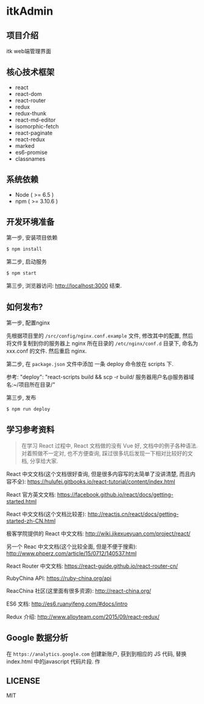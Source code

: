 # itkAdmin


## 项目介绍
itk web端管理界面


## 核心技术框架

* react
* react-dom
* react-router
* redux
* redux-thunk
* react-md-editor
* isomorphic-fetch
* react-paginate
* react-redux
* marked
* es6-promise
* classnames

## 系统依赖

* Node ( >= 6.5 )
* npm ( >= 3.10.6 )

## 开发环境准备

第一步, 安装项目依赖

```bash
$ npm install
```


第二步, 启动服务

```bash
$ npm start
```

第三步, 浏览器访问: <http://localhost:3000>
结束.

## 如何发布?

第一步, 配置nginx

先根据项目里的 `/src/config/nginx.conf.example` 文件, 修改其中的配置, 然后将文件复制到你的服务器上 nginx 所在目录的 `/etc/nginx/conf.d` 目录下, 命名为 xxx.conf 的文件. 然后重启 nginx.


第二步, 在 `package.json` 文件中添加 一条 deploy 命令放在 scripts 下.

参考: "deploy": "react-scripts build && scp -r build/ 服务器用户名@服务器域名:~/项目所在目录/"


第三步, 发布

```bash
$ npm run deploy
```

## 学习参考资料

>在学习 React 过程中, React 文档做的没有 Vue 好, 文档中的例子各种语法. 对着照做不一定对, 也不方便查询, 踩过很多坑后发现一下相对比较好的文档, 分享给大家.

React 中文文档(这个文档很好查询, 但是很多内容写的太简单了没讲清楚, 而且内容不全): <https://hulufei.gitbooks.io/react-tutorial/content/index.html>

React 官方英文文档: <https://facebook.github.io/react/docs/getting-started.html>

React 中文文档(这个文档比较差): <http://reactjs.cn/react/docs/getting-started-zh-CN.html>

极客学院提供的 React 中文文档: <http://wiki.jikexueyuan.com/project/react/>

另一个 Reac 中文文档(这个比较全面, 但是不便于搜索): <http://www.phperz.com/article/15/0712/140537.html>

React Router 中文文档: <https://react-guide.github.io/react-router-cn/>

RubyChina API: <https://ruby-china.org/api>

ReacChina 社区(这里面有很多资源): <http://react-china.org/>

ES6 文档: <http://es6.ruanyifeng.com/#docs/intro>

Redux 介绍: <http://www.alloyteam.com/2015/09/react-redux/>

## Google 数据分析

在 `https://analytics.google.com` 创建新账户, 获到到相应的 JS 代码, 替换 index.html 中的javascript 代码片段.
作

## LICENSE

MIT

